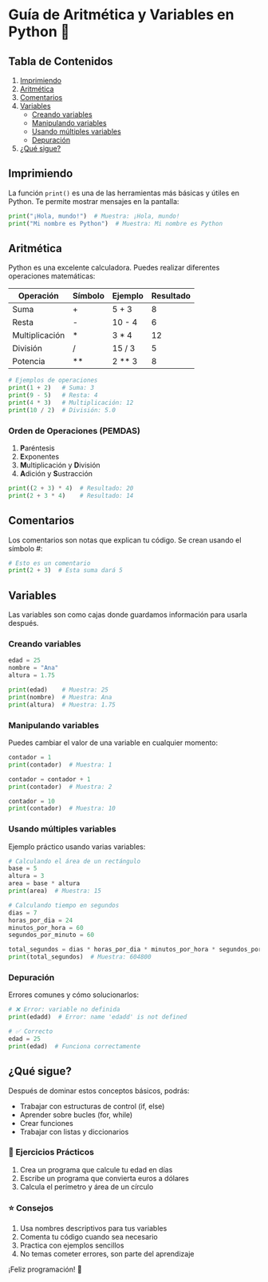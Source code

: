 # Guía de Aritmética y Variables en Python 🐍

## Tabla de Contenidos
1. [Imprimiendo](#imprimiendo)
2. [Aritmética](#aritmética)
3. [Comentarios](#comentarios)
4. [Variables](#variables)
   - [Creando variables](#creando-variables)
   - [Manipulando variables](#manipulando-variables)
   - [Usando múltiples variables](#usando-múltiples-variables)
   - [Depuración](#depuración)
5. [¿Qué sigue?](#qué-sigue)

## Imprimiendo
La función `print()` es una de las herramientas más básicas y útiles en Python. Te permite mostrar mensajes en la pantalla:

```python
print("¡Hola, mundo!")  # Muestra: ¡Hola, mundo!
print("Mi nombre es Python")  # Muestra: Mi nombre es Python
```

## Aritmética
Python es una excelente calculadora. Puedes realizar diferentes operaciones matemáticas:

| Operación | Símbolo | Ejemplo | Resultado |
|-----------|---------|---------|-----------|
| Suma | + | 5 + 3 | 8 |
| Resta | - | 10 - 4 | 6 |
| Multiplicación | * | 3 * 4 | 12 |
| División | / | 15 / 3 | 5 |
| Potencia | ** | 2 ** 3 | 8 |

```python
# Ejemplos de operaciones
print(1 + 2)   # Suma: 3
print(9 - 5)   # Resta: 4
print(4 * 3)   # Multiplicación: 12
print(10 / 2)  # División: 5.0
```

### Orden de Operaciones (PEMDAS)
1. **P**aréntesis
2. **E**xponentes
3. **M**ultiplicación y **D**ivisión
4. **A**dición y **S**ustracción

```python
print((2 + 3) * 4)  # Resultado: 20
print(2 + 3 * 4)    # Resultado: 14
```

## Comentarios
Los comentarios son notas que explican tu código. Se crean usando el símbolo #:

```python
# Esto es un comentario
print(2 + 3)  # Esta suma dará 5
```

## Variables
Las variables son como cajas donde guardamos información para usarla después.

### Creando variables
```python
edad = 25
nombre = "Ana"
altura = 1.75

print(edad)    # Muestra: 25
print(nombre)  # Muestra: Ana
print(altura)  # Muestra: 1.75
```

### Manipulando variables
Puedes cambiar el valor de una variable en cualquier momento:

```python
contador = 1
print(contador)  # Muestra: 1

contador = contador + 1
print(contador)  # Muestra: 2

contador = 10
print(contador)  # Muestra: 10
```

### Usando múltiples variables
Ejemplo práctico usando varias variables:

```python
# Calculando el área de un rectángulo
base = 5
altura = 3
area = base * altura
print(area)  # Muestra: 15

# Calculando tiempo en segundos
dias = 7
horas_por_dia = 24
minutos_por_hora = 60
segundos_por_minuto = 60

total_segundos = dias * horas_por_dia * minutos_por_hora * segundos_por_minuto
print(total_segundos)  # Muestra: 604800
```

### Depuración
Errores comunes y cómo solucionarlos:

```python
# ❌ Error: variable no definida
print(edadd)  # Error: name 'edadd' is not defined

# ✅ Correcto
edad = 25
print(edad)  # Funciona correctamente
```

## ¿Qué sigue?
Después de dominar estos conceptos básicos, podrás:
- Trabajar con estructuras de control (if, else)
- Aprender sobre bucles (for, while)
- Crear funciones
- Trabajar con listas y diccionarios

### 📝 Ejercicios Prácticos
1. Crea un programa que calcule tu edad en días
2. Escribe un programa que convierta euros a dólares
3. Calcula el perímetro y área de un círculo

### ⭐ Consejos
1. Usa nombres descriptivos para tus variables
2. Comenta tu código cuando sea necesario
3. Practica con ejemplos sencillos
4. No temas cometer errores, son parte del aprendizaje

¡Feliz programación! 🚀 